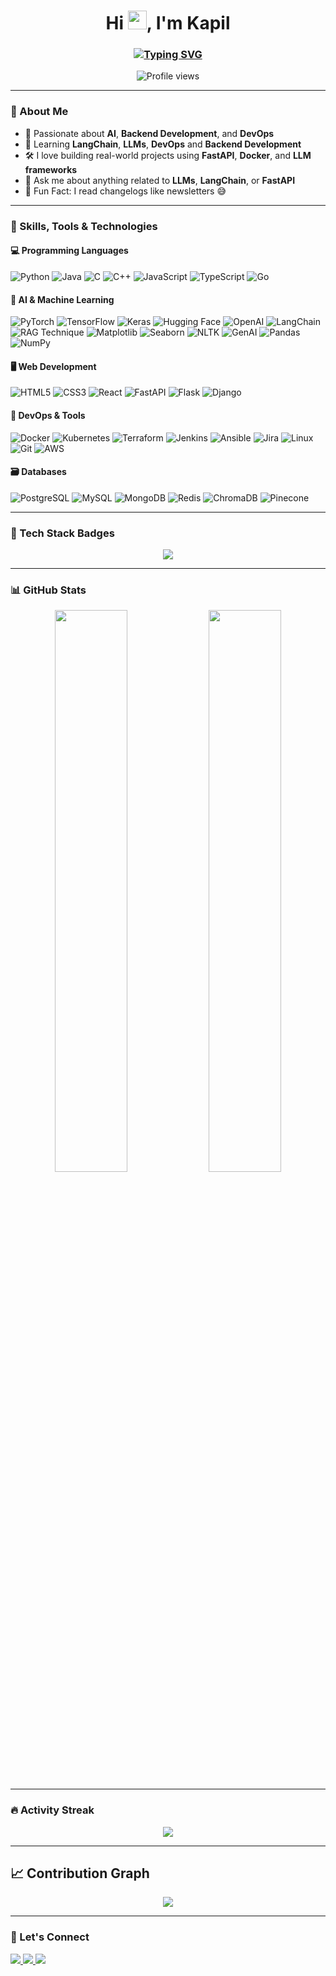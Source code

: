 <h1 align="center">Hi <img src="https://raw.githubusercontent.com/MartinHeinz/MartinHeinz/master/wave.gif" width="30px">, I'm Kapil</h1>
<h3 align="center">
  <a href="https://github.com/yadavkapil23">
    <img src="https://readme-typing-svg.herokuapp.com?font=Fira+Code&size=22&pause=1000&color=F76A05&center=true&vCenter=true&width=450&lines=AI+%26+DevOps+Practitioner;Open+Source+Contributor;LLM+Tinkerer;Backend+Developer;Azure+Enthusiast" alt="Typing SVG" />
  </a>
</h3>

<p align="center">
  <img src="https://komarev.com/ghpvc/?username=yadavkapil23&label=Profile%20views&color=0e75b6&style=flat" alt="Profile views"/>
</p>

---

### 📌 About Me

- 🧠 Passionate about **AI**, **Backend Development**, and **DevOps**
- 🌱 Learning **LangChain**, **LLMs**, **DevOps** and **Backend Development**
- 🛠️ I love building real-world projects using **FastAPI**, **Docker**, and **LLM frameworks**
- 💬 Ask me about anything related to **LLMs**, **LangChain**, or **FastAPI**
- 🧊 Fun Fact: I read changelogs like newsletters 😅

---

### 🧠 Skills, Tools & Technologies

#### 💻 Programming Languages
![Python](https://img.shields.io/badge/Python-3776AB?style=for-the-badge&logo=python&logoColor=white)
![Java](https://img.shields.io/badge/Java-ED8B00?style=for-the-badge&logo=openjdk&logoColor=white)
![C](https://img.shields.io/badge/C-A8B9CC?style=for-the-badge&logo=c&logoColor=black)
![C++](https://img.shields.io/badge/C++-00599C?style=for-the-badge&logo=c%2B%2B&logoColor=white)
![JavaScript](https://img.shields.io/badge/JavaScript-F7DF1E?style=for-the-badge&logo=javascript&logoColor=black)
![TypeScript](https://img.shields.io/badge/TypeScript-3178C6?style=for-the-badge&logo=typescript&logoColor=white)
![Go](https://img.shields.io/badge/Go-00ADD8?style=for-the-badge&logo=go&logoColor=white)


#### 🧪 AI & Machine Learning
![PyTorch](https://img.shields.io/badge/PyTorch-EE4C2C?style=for-the-badge&logo=pytorch&logoColor=white)
![TensorFlow](https://img.shields.io/badge/TensorFlow-FF6F00?style=for-the-badge&logo=tensorflow&logoColor=white)
![Keras](https://img.shields.io/badge/Keras-D00000?style=for-the-badge&logo=keras&logoColor=white)
![Hugging Face](https://img.shields.io/badge/HuggingFace-FCCB00?style=for-the-badge&logo=huggingface&logoColor=black)
![OpenAI](https://img.shields.io/badge/OpenAI-412991?style=for-the-badge&logo=openai&logoColor=white)
![LangChain](https://img.shields.io/badge/LangChain-000000?style=for-the-badge&logo=langchain&logoColor=white)
![RAG Technique](https://img.shields.io/badge/RAG-Technique-FF6B6B?style=for-the-badge&logoColor=white)
![Matplotlib](https://img.shields.io/badge/Matplotlib-11557C?style=for-the-badge&logo=matplotlib&logoColor=white)
![Seaborn](https://img.shields.io/badge/Seaborn-2E8BC0?style=for-the-badge&logoColor=white)
![NLTK](https://img.shields.io/badge/NLTK-76B900?style=for-the-badge&logoColor=white)
![GenAI](https://img.shields.io/badge/GenAI-800080?style=for-the-badge&logoColor=white)
![Pandas](https://img.shields.io/badge/Pandas-150458?style=for-the-badge&logo=pandas&logoColor=white)
![NumPy](https://img.shields.io/badge/NumPy-013243?style=for-the-badge&logo=numpy&logoColor=white)


#### 🖥️ Web Development
![HTML5](https://img.shields.io/badge/HTML5-E34F26?style=for-the-badge&logo=html5&logoColor=white)
![CSS3](https://img.shields.io/badge/CSS3-1572B6?style=for-the-badge&logo=css3&logoColor=white)
![React](https://img.shields.io/badge/React-61DAFB?style=for-the-badge&logo=react&logoColor=black)
![FastAPI](https://img.shields.io/badge/FastAPI-005571?style=for-the-badge&logo=fastapi&logoColor=white)
![Flask](https://img.shields.io/badge/Flask-000000?style=for-the-badge&logo=flask&logoColor=white)
![Django](https://img.shields.io/badge/Django-092E20?style=for-the-badge&logo=django&logoColor=white)


#### 🔧 DevOps & Tools
![Docker](https://img.shields.io/badge/Docker-2496ED?style=for-the-badge&logo=docker&logoColor=white)
![Kubernetes](https://img.shields.io/badge/Kubernetes-326CE5?style=for-the-badge&logo=kubernetes&logoColor=white)
![Terraform](https://img.shields.io/badge/Terraform-623CE4?style=for-the-badge&logo=terraform&logoColor=white)
![Jenkins](https://img.shields.io/badge/Jenkins-D24939?style=for-the-badge&logo=jenkins&logoColor=white)
![Ansible](https://img.shields.io/badge/Ansible-EE0000?style=for-the-badge&logo=ansible&logoColor=white)
![Jira](https://img.shields.io/badge/Jira-0052CC?style=for-the-badge&logo=jira&logoColor=white)
![Linux](https://img.shields.io/badge/Linux-FCC624?style=for-the-badge&logo=linux&logoColor=black)
![Git](https://img.shields.io/badge/Git-F05032?style=for-the-badge&logo=git&logoColor=white)
![AWS](https://img.shields.io/badge/AWS-232F3E?style=for-the-badge&logo=amazon-aws&logoColor=white)

#### 🗃️ Databases
![PostgreSQL](https://img.shields.io/badge/PostgreSQL-4169E1?style=for-the-badge&logo=postgresql&logoColor=white)
![MySQL](https://img.shields.io/badge/MySQL-4479A1?style=for-the-badge&logo=mysql&logoColor=white)
![MongoDB](https://img.shields.io/badge/MongoDB-47A248?style=for-the-badge&logo=mongodb&logoColor=white)
![Redis](https://img.shields.io/badge/Redis-DC382D?style=for-the-badge&logo=redis&logoColor=white)
![ChromaDB](https://img.shields.io/badge/ChromaDB-4EA94B?style=for-the-badge&logoColor=white)
![Pinecone](https://img.shields.io/badge/Pinecone-5DD8FF?style=for-the-badge&logoColor=black)


---

### 🧰 Tech Stack Badges

<p align="center">
  <img src="https://skillicons.dev/icons?i=python,java,cpp,js,docker,fastapi,flask,django,git,github,gitlab,kubernetes,linux,aws,postgres,mongodb,mysql,vscode,html,opencv,tensorflow,nltk,keras" />
</p>

---

### 📊 GitHub Stats

<p align="center">
  <img width="48%" src="https://github-readme-stats.vercel.app/api?username=yadavkapil23&show_icons=true&theme=radical" />
  <img width="48%" src="https://github-readme-stats.vercel.app/api/top-langs/?username=yadavkapil23&layout=compact&theme=tokyonight" />
</p>

---

### 🔥 Activity Streak

<p align="center">
  <img src="https://github-readme-streak-stats.herokuapp.com?user=yadavkapil23&theme=highcontrast&hide_border=true" />
</p>

---

## 📈 Contribution Graph

<p align="center">
  <img src="https://github-readme-activity-graph.vercel.app/graph?username=yadavkapil23&theme=tokyo-night&hide_border=true"/>
</p>

---

### 🔗 Let's Connect

<p align="left">
  <a href="https://linkedin.com/in/kapil-516749313" target="_blank">
    <img src="https://img.shields.io/badge/LinkedIn-blue?style=for-the-badge&logo=linkedin"/>
  </a>
  <a href="mailto:ky8050989@gmail.com">
    <img src="https://img.shields.io/badge/Gmail-D14836?style=for-the-badge&logo=gmail&logoColor=white"/>
  </a>
  <a href="https://github.com/yadavkapil23" target="_blank">
    <img src="https://img.shields.io/badge/GitHub-100000?style=for-the-badge&logo=github&logoColor=white"/>
  </a>
</p>
